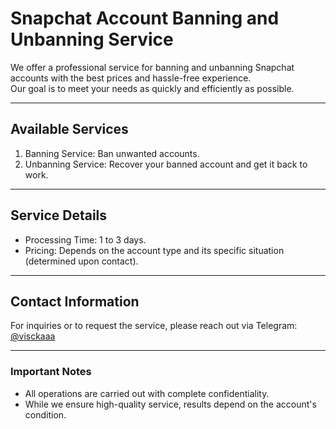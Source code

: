 # Snapchat Account Banning and Unbanning Service  

We offer a professional service for banning and unbanning Snapchat accounts with the best prices and hassle-free experience.  
Our goal is to meet your needs as quickly and efficiently as possible.  

---

## Available Services  
1. Banning Service: Ban unwanted accounts.  
2. Unbanning Service: Recover your banned account and get it back to work.  

---

## Service Details  
- Processing Time: 1 to 3 days.  
- Pricing: Depends on the account type and its specific situation (determined upon contact).  

---

## Contact Information  
For inquiries or to request the service, please reach out via Telegram: [@visckaaa](https://t.me/visckaaa)  

---

### Important Notes  
- All operations are carried out with complete confidentiality.  
- While we ensure high-quality service, results depend on the account's condition. 
